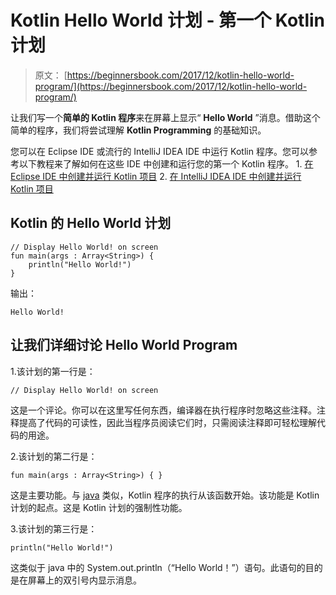 # Kotlin Hello World 计划 - 第一个 Kotlin 计划

> 原文： [https://beginnersbook.com/2017/12/kotlin-hello-world-program/](https://beginnersbook.com/2017/12/kotlin-hello-world-program/)

让我们写一个**简单的 Kotlin 程序**来在屏幕上显示“ **Hello World** ”消息。借助这个简单的程序，我们将尝试理解 **Kotlin Programming** 的基础知识。

您可以在 Eclipse IDE 或流行的 IntelliJ IDEA IDE 中运行 Kotlin 程序。您可以参考以下教程来了解如何在这些 IDE 中创建和运行您的第一个 Kotlin 程序。
1\. [在 Eclipse IDE 中创建并运行 Kotlin 项目](https://beginnersbook.com/2017/12/kotlin-in-eclipse-ide/)
2\. [在 IntelliJ IDEA IDE 中创建并运行 Kotlin 项目](https://beginnersbook.com/2017/12/create-and-run-your-first-kotlin-project-in-intellij-idea/)

## Kotlin 的 Hello World 计划

```
// Display Hello World! on screen
fun main(args : Array<String>) {
    println("Hello World!")
}
```

输出：

```
Hello World!
```

## 让我们详细讨论 Hello World Program

1.该计划的第一行是：

```
// Display Hello World! on screen
```

这是一个评论。你可以在这里写任何东西，编译器在执行程序时忽略这些注释。注释提高了代码的可读性，因此当程序员阅读它们时，只需阅读注释即可轻松理解代码的用途。

2.该计划的第二行是：

```
fun main(args : Array<String>) { }
```

这是主要功能。与 [java](https://beginnersbook.com/java-tutorial-for-beginners-with-examples/) 类似，Kotlin 程序的执行从该函数开始。该功能是 Kotlin 计划的起点。这是 Kotlin 计划的强制性功能。

3.该计划的第三行是：

```
println("Hello World!")
```

这类似于 java 中的 System.out.println（“Hello World！”）语句。此语句的目的是在屏幕上的双引号内显示​​消息。